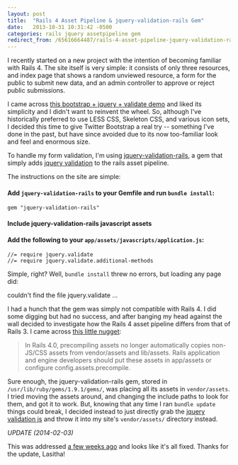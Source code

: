 ```yaml
---
layout: post
title:  "Rails 4 Asset Pipeline & jquery-validation-rails Gem"
date:   2013-10-31 10:31:42 -0500
categories: rails jquery assetpipeline gem
redirect_from: /65616664487/rails-4-asset-pipeline-jquery-validation-rails
---
```


I recently started on a new project with the intention of becoming familiar with Rails 4. The site itself is very simple: it consists of only three resources, and index page that shows a random unviewed resource, a form for the public to submit new data, and an admin controller to approve or reject public submissions.

I came across [this bootstrap + jquery + validate demo](http://alittlecode.com/files/jQuery-Validate-Demo/index.html) and liked its simplicity and I didn't want to reinvent the wheel. So, although I've historically preferred to use LESS CSS, Skeleton CSS, and various icon sets, I decided this time to give Twitter Bootstrap a real try -- something I've done in the past, but have since avoided due to its now too-familiar look and feel and enormous size.

To handle my form validation, I'm using [jquery-validation-rails](https://github.com/danryan/jquery-validation-rails), a gem that simply adds [jquery validation](http://jqueryvalidation.org) to the rails asset pipeline.

The instructions on the site are simple:

#### Add `jquery-validation-rails` to your Gemfile and run `bundle install`:

    gem "jquery-validation-rails"

#### Include jquery-validation-rails javascript assets

#### Add the following to your `app/assets/javascripts/application.js`:

    //= require jquery.validate
    //= require jquery.validate.additional-methods

Simple, right? Well, ```bundle install``` threw no errors, but loading any page did:

couldn't find the file jquery.validate ...

I had a hunch that the gem was simply not compatible with Rails 4. I did some digging but had no success, and after banging my head against the wall decided to investigate how the Rails 4 asset pipeline differs from that of Rails 3. I came across [this little nugget](http://edgeguides.rubyonrails.org/upgrading_ruby_on_rails.html#action-pack):

>In Rails 4.0, precompiling assets no longer automatically copies non-JS/CSS assets from vendor/assets and lib/assets. Rails application and engine developers should put these assets in app/assets or configure config.assets.precompile.

Sure enough, the jquery-validation-rails gem, stored in ```/usr/lib/ruby/gems/1.9.1/gems/```, was placing all its assets in ```vendor/assets```. I tried moving the assets around, and changing the include paths to look for them, and got it to work. But, knowing that any time I ran ```bundle update``` things could break, I decided instead to just directly grab the [jquery validation js](http://jquery.bassistance.de/validate/jquery-validation-1.11.1.zip) and throw it into my site's ```vendor/assets/``` directory instead.

_UPDATE (2014-02-03)_

This was addressed [a few weeks ago](https://github.com/danryan/jquery-validation-rails/commit/07ec50683c96c81e62ddae41a3b6eb151e632868) and looks like it's all fixed. Thanks for the update, Lasitha!
